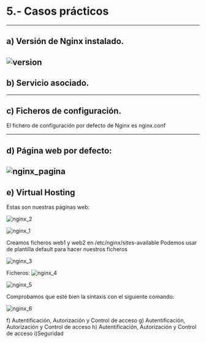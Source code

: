 # 5.- Casos prácticos
----------------------------------------------
## a) Versión de Nginx instalado.
![version](https://i.ibb.co/KGx4SXf/version-nginx.png)
------------------------------------

## b) Servicio asociado.
----------------------------------------

c) Ficheros de configuración.
-------------------------------------------

El fichero de configuración por defecto de Nginx es nginx.conf

---------------------------------------------
## d) Página web por defecto:
![nginx_pagina](https://i.ibb.co/Y8tt6Wq/pagina-web.png)
---------------------------------------------------

## e) Virtual Hosting
Estas son nuestras páginas web:

![nginx_2](https://i.ibb.co/jrRLjxF/2.png)


![nginx_1](https://i.ibb.co/wWQCbdP/1.png)

Creamos ficheros web1 y web2 en /etc/nginx/sites-available
Podemos usar de plantilla default para hacer nuestros ficheros

![nginx_3](https://i.ibb.co/16YTvkn/3.png)

Ficheros:
![nginx_4](https://i.ibb.co/jy73vGv/4.png)

![nginx_5](https://i.ibb.co/HpMZc0j/5.png)

Comprobamos que esté bien la sintaxis con el siguiente comando:

![nginx_6](https://i.ibb.co/P6VkVMh/6.png)

f) Autentificación, Autorización y Control de acceso
g) Autentificación, Autorización y Control de acceso
h) Autentificación, Autorización y Control de acceso
i)Seguridad
